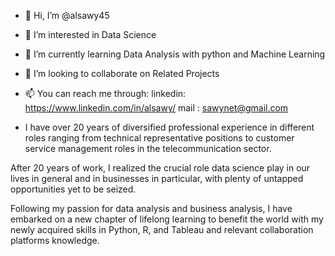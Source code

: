 - 👋 Hi, I’m @alsawy45
- 👀 I’m interested in Data Science
- 🌱 I’m currently learning Data Analysis with python and Machine Learning
- 💞️ I’m looking to collaborate on Related Projects
- 📫 You can reach me through:
                              linkedin: https://www.linkedin.com/in/alsawy/
                              mail    : sawynet@gmail.com

- I have over 20 years of diversified professional experience in different roles ranging from technical representative positions to customer service management roles in the telecommunication sector.

After 20 years of work, I realized the crucial role data science play in our lives in general and in businesses in particular, with plenty of untapped opportunities yet to be seized.

Following my passion for data analysis and business analysis, I have embarked on a new chapter of lifelong learning to benefit the world with my newly acquired skills in Python, R, and Tableau and relevant collaboration platforms knowledge.
<!---
alsawy45/alsawy45 is a ✨ special ✨ repository because its `README.md` (this file) appears on your GitHub profile.
You can click the Preview link to take a look at your changes.
--->
